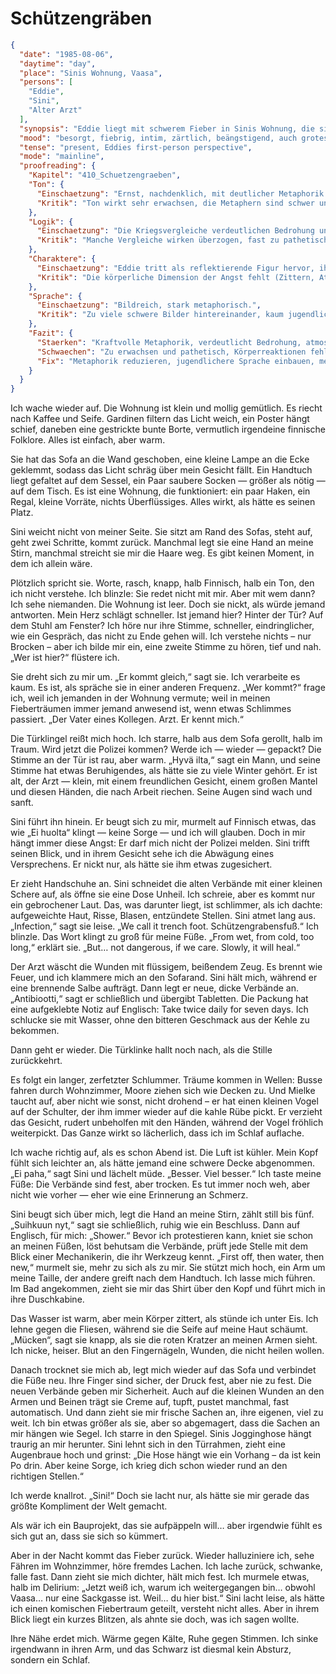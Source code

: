 # Schützengräben

```json
{
  "date": "1985-08-06",
  "daytime": "day",
  "place": "Sinis Wohnung, Vaasa",
  "persons": [
    "Eddie",
    "Sini",
    "Alter Arzt"
  ],
  "synopsis": "Eddie liegt mit schwerem Fieber in Sinis Wohnung, die sie liebevoll beschreibt. Sini hat ihre Schichten getauscht und weicht nicht von Eddies Seite. Eddie halluziniert, missversteht Sinis Telefonat als Gespräch mit einer unsichtbaren Person. Ein alter Arzt kommt, diagnostiziert Schützengrabensfuß, reinigt und verbindet die Wunden neu. Eddie erhält Tabletten, schläft lange und träumt grotesk von Mielke. Am Abend fühlt sie sich besser, Sini wechselt die Verbände erneut und bringt sie unter die Dusche. Eddie deliriert noch einmal und schläft schließlich in Sinis Armen ein.",
  "mood": "besorgt, fiebrig, intim, zärtlich, beängstigend, auch grotesk",
  "tense": "present, Eddies first-person perspective",
  "mode": "mainline",
  "proofreading": {
    "Kapitel": "410_Schuetzengraeben",
    "Ton": {
      "Einschaetzung": "Ernst, nachdenklich, mit deutlicher Metaphorik. Eddie beschreibt ihre Lage in Kriegsbildern.",
      "Kritik": "Ton wirkt sehr erwachsen, die Metaphern sind schwer und literarisch. Gefahr: Verlust der jugendlichen Stimme."
    },
    "Logik": {
      "Einschaetzung": "Die Kriegsvergleiche verdeutlichen Bedrohung und Angst.",
      "Kritik": "Manche Vergleiche wirken überzogen, fast zu pathetisch für eine Jugendliche. Realitätsnähe leidet."
    },
    "Charaktere": {
      "Einschaetzung": "Eddie tritt als reflektierende Figur hervor, ihre Angst wird sichtbar.",
      "Kritik": "Die körperliche Dimension der Angst fehlt (Zittern, Atem, Herz). Stattdessen bleibt es bei Bildern und Gedanken."
    },
    "Sprache": {
      "Einschaetzung": "Bildreich, stark metaphorisch.",
      "Kritik": "Zu viele schwere Bilder hintereinander, kaum jugendliche Direktheit. Sprache wirkt eher literarisch als authentisch."
    },
    "Fazit": {
      "Staerken": "Kraftvolle Metaphorik, verdeutlicht Bedrohung, atmosphärisch dicht.",
      "Schwaechen": "Zu erwachsen und pathetisch, Körperreaktionen fehlen, Gefahr von Distanzierung.",
      "Fix": "Metaphorik reduzieren, jugendlichere Sprache einbauen, mehr unmittelbare körperliche Reaktionen zeigen."
    }
  }
}
```

Ich wache wieder auf. Die Wohnung ist klein und mollig gemütlich. Es riecht nach
Kaffee und Seife. Gardinen filtern das Licht weich, ein Poster hängt schief,
daneben eine gestrickte bunte Borte, vermutlich irgendeine finnische Folklore.
Alles ist einfach, aber warm.

Sie hat das Sofa an die Wand geschoben, eine kleine Lampe an die Ecke geklemmt,
sodass das Licht schräg über mein Gesicht fällt. Ein Handtuch liegt gefaltet auf
dem Sessel, ein Paar saubere Socken — größer als nötig — auf dem Tisch. Es ist
eine Wohnung, die funktioniert: ein paar Haken, ein Regal, kleine Vorräte,
nichts Überflüssiges. Alles wirkt, als hätte es seinen Platz.

Sini weicht nicht von meiner Seite. Sie sitzt am Rand des Sofas, steht auf, geht
zwei Schritte, kommt zurück. Manchmal legt sie eine Hand an meine Stirn,
manchmal streicht sie mir die Haare weg. Es gibt keinen Moment, in dem ich
allein wäre.

Plötzlich spricht sie. Worte, rasch, knapp, halb Finnisch, halb ein Ton, den ich
nicht verstehe. Ich blinzle: Sie redet nicht mit mir. Aber mit wem dann? Ich
sehe niemanden. Die Wohnung ist leer. Doch sie nickt, als würde jemand
antworten. Mein Herz schlägt schneller. Ist jemand hier? Hinter der Tür? Auf dem
Stuhl am Fenster? Ich höre nur ihre Stimme, schneller, eindringlicher, wie ein
Gespräch, das nicht zu Ende gehen will. Ich verstehe nichts – nur Brocken – aber
ich bilde mir ein, eine zweite Stimme zu hören, tief und nah. „Wer ist hier?“
flüstere ich.

Sie dreht sich zu mir um. „Er kommt gleich,“ sagt sie. Ich verarbeite es kaum.
Es ist, als spräche sie in einer anderen Frequenz. „Wer kommt?“ frage ich, weil
ich jemanden in der Wohnung vermute; weil in meinen Fieberträumen immer jemand
anwesend ist, wenn etwas Schlimmes passiert. „Der Vater eines Kollegen. Arzt. Er
kennt mich.“

Die Türklingel reißt mich hoch. Ich starre, halb aus dem Sofa gerollt, halb im
Traum. Wird jetzt die Polizei kommen? Werde ich — wieder — gepackt? Die Stimme
an der Tür ist rau, aber warm. „Hyvä ilta,“ sagt ein Mann, und seine Stimme hat
etwas Beruhigendes, als hätte sie zu viele Winter gehört. Er ist alt, der Arzt —
klein, mit einem freundlichen Gesicht, einem großen Mantel und diesen Händen,
die nach Arbeit riechen. Seine Augen sind wach und sanft.

Sini führt ihn hinein. Er beugt sich zu mir, murmelt auf Finnisch etwas, das wie
„Ei huolta“ klingt — keine Sorge — und ich will glauben. Doch in mir hängt immer
diese Angst: Er darf mich nicht der Polizei melden. Sini trifft seinen Blick,
und in ihrem Gesicht sehe ich die Abwägung eines Versprechens. Er nickt nur, als
hätte sie ihm etwas zugesichert.

Er zieht Handschuhe an. Sini schneidet die alten Verbände mit einer kleinen
Schere auf, als öffne sie eine Dose Unheil. Ich schreie, aber es kommt nur ein
gebrochener Laut. Das, was darunter liegt, ist schlimmer, als ich dachte:
aufgeweichte Haut, Risse, Blasen, entzündete Stellen. Sini atmet lang aus.
„Infection,“ sagt sie leise. „We call it trench foot. Schützengrabensfuß.“ Ich
blinzle. Das Wort klingt zu groß für meine Füße. „From wet, from cold, too
long,“ erklärt sie. „But… not dangerous, if we care. Slowly, it will heal.“

Der Arzt wäscht die Wunden mit flüssigem, beißendem Zeug. Es brennt wie Feuer,
und ich klammere mich an den Sofarand. Sini hält mich, während er eine brennende
Salbe aufträgt. Dann legt er neue, dicke Verbände an. „Antibiootti,“ sagt er
schließlich und übergibt Tabletten. Die Packung hat eine aufgeklebte Notiz auf
Englisch: Take twice daily for seven days. Ich schlucke sie mit Wasser, ohne den
bitteren Geschmack aus der Kehle zu bekommen.

Dann geht er wieder. Die Türklinke hallt noch nach, als die Stille zurückkehrt.

Es folgt ein langer, zerfetzter Schlummer. Träume kommen in Wellen: Busse fahren
durch Wohnzimmer, Moore ziehen sich wie Decken zu. Und Mielke taucht auf, aber
nicht wie sonst, nicht drohend – er hat einen kleinen Vogel auf der Schulter,
der ihm immer wieder auf die kahle Rübe pickt. Er verzieht das Gesicht, rudert
unbeholfen mit den Händen, während der Vogel fröhlich weiterpickt. Das Ganze
wirkt so lächerlich, dass ich im Schlaf auflache.

Ich wache richtig auf, als es schon Abend ist. Die Luft ist kühler. Mein Kopf
fühlt sich leichter an, als hätte jemand eine schwere Decke abgenommen. „Ei
paha,“ sagt Sini und lächelt müde. „Besser. Viel besser.“ Ich taste meine Füße:
Die Verbände sind fest, aber trocken. Es tut immer noch weh, aber nicht wie
vorher — eher wie eine Erinnerung an Schmerz.

Sini beugt sich über mich, legt die Hand an meine Stirn, zählt still bis fünf.
„Suihkuun nyt,“ sagt sie schließlich, ruhig wie ein Beschluss. Dann auf
Englisch, für mich: „Shower.“ Bevor ich protestieren kann, kniet sie schon an
meinen Füßen, löst behutsam die Verbände, prüft jede Stelle mit dem Blick einer
Mechanikerin, die ihr Werkzeug kennt. „First off, then water, then new,“ murmelt
sie, mehr zu sich als zu mir. Sie stützt mich hoch, ein Arm um meine Taille, der
andere greift nach dem Handtuch. Ich lasse mich führen. Im Bad angekommen, zieht
sie mir das Shirt über den Kopf und führt mich in ihre Duschkabine.

Das Wasser ist warm, aber mein Körper zittert, als stünde ich unter Eis. Ich
lehne gegen die Fliesen, während sie die Seife auf meine Haut schäumt. „Mücken“,
sagt sie knapp, als sie die roten Kratzer an meinen Armen sieht. Ich nicke,
heiser. Blut an den Fingernägeln, Wunden, die nicht heilen wollen.

Danach trocknet sie mich ab, legt mich wieder auf das Sofa und verbindet die
Füße neu. Ihre Finger sind sicher, der Druck fest, aber nie zu fest. Die neuen
Verbände geben mir Sicherheit. Auch auf die kleinen Wunden an den Armen und
Beinen trägt sie Creme auf, tupft, pustet manchmal, fast automatisch. Und dann
zieht sie mir frische Sachen an, ihre eigenen, viel zu weit. Ich bin etwas
größer als sie, aber so abgemagert, dass die Sachen an mir hängen wie Segel. Ich
starre in den Spiegel. Sinis Jogginghose hängt traurig an mir herunter. Sini
lehnt sich in den Türrahmen, zieht eine Augenbraue hoch und grinst: „Die Hose
hängt wie ein Vorhang – da ist kein Po drin. Aber keine Sorge, ich krieg dich
schon wieder rund an den richtigen Stellen.“

Ich werde knallrot. „Sini!“ Doch sie lacht nur, als hätte sie mir gerade das
größte Kompliment der Welt gemacht.

Als wär ich ein Bauprojekt, das sie aufpäppeln will… aber irgendwie fühlt es
sich gut an, dass sie sich so kümmert.

Aber in der Nacht kommt das Fieber zurück. Wieder halluziniere ich, sehe Fähren
im Wohnzimmer, höre fremdes Lachen. Ich lache zurück, schwanke, falle fast. Dann
zieht sie mich dichter, hält mich fest. Ich murmele etwas, halb im Delirium:
„Jetzt weiß ich, warum ich weitergegangen bin… obwohl Vaasa… nur eine Sackgasse
ist. Weil… du hier bist.“ Sini lacht leise, als hätte ich einen komischen
Fiebertraum geteilt, versteht nicht alles. Aber in ihrem Blick liegt ein kurzes
Blitzen, als ahnte sie doch, was ich sagen wollte.

Ihre Nähe erdet mich. Wärme gegen Kälte, Ruhe gegen Stimmen. Ich sinke
irgendwann in ihren Arm, und das Schwarz ist diesmal kein Absturz, sondern ein
Schlaf.
